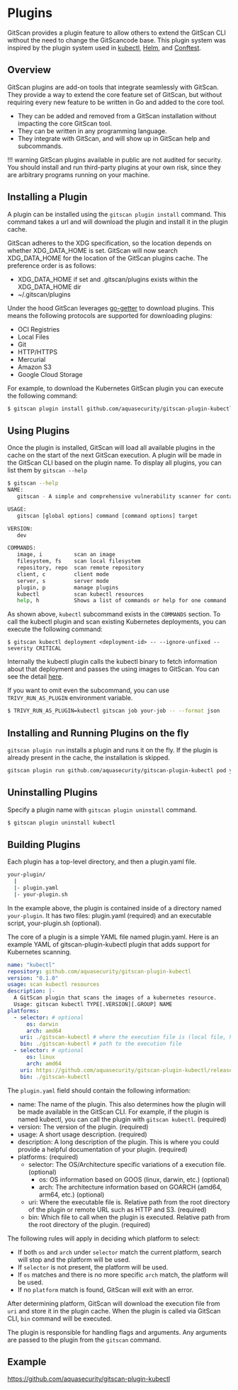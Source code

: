# Plugins
GitScan provides a plugin feature to allow others to extend the GitScan CLI without the need to change the GitScancode base.
This plugin system was inspired by the plugin system used in [kubectl][kubectl], [Helm][helm], and [Conftest][conftest].

## Overview
GitScan plugins are add-on tools that integrate seamlessly with GitScan.
They provide a way to extend the core feature set of GitScan, but without requiring every new feature to be written in Go and added to the core tool.

- They can be added and removed from a GitScan installation without impacting the core GitScan tool.
- They can be written in any programming language.
- They integrate with GitScan, and will show up in GitScan help and subcommands.

!!! warning
    GitScan plugins available in public are not audited for security.
    You should install and run third-party plugins at your own risk, since they are arbitrary programs running on your machine.


## Installing a Plugin
A plugin can be installed using the `gitscan plugin install` command.
This command takes a url and will download the plugin and install it in the plugin cache.

GitScan adheres to the XDG specification, so the location depends on whether XDG_DATA_HOME is set.
GitScan will now search XDG_DATA_HOME for the location of the GitScan plugins cache.
The preference order is as follows:

- XDG_DATA_HOME if set and .gitscan/plugins exists within the XDG_DATA_HOME dir
- ~/.gitscan/plugins

Under the hood GitScan leverages [go-getter][go-getter] to download plugins.
This means the following protocols are supported for downloading plugins:

- OCI Registries
- Local Files
- Git
- HTTP/HTTPS
- Mercurial
- Amazon S3
- Google Cloud Storage

For example, to download the Kubernetes GitScan plugin you can execute the following command:

```bash
$ gitscan plugin install github.com/aquasecurity/gitscan-plugin-kubectl
```
## Using Plugins
Once the plugin is installed, GitScan will load all available plugins in the cache on the start of the next GitScan execution.
A plugin will be made in the GitScan CLI based on the plugin name.
To display all plugins, you can list them by `gitscan --help`

```bash
$ gitscan --help
NAME:
   gitscan - A simple and comprehensive vulnerability scanner for containers

USAGE:
   gitscan [global options] command [command options] target

VERSION:
   dev

COMMANDS:
   image, i          scan an image
   filesystem, fs    scan local filesystem
   repository, repo  scan remote repository
   client, c         client mode
   server, s         server mode
   plugin, p         manage plugins
   kubectl           scan kubectl resources
   help, h           Shows a list of commands or help for one command
```

As shown above, `kubectl` subcommand exists in the `COMMANDS` section.
To call the kubectl plugin and scan existing Kubernetes deployments, you can execute the following command:

```
$ gitscan kubectl deployment <deployment-id> -- --ignore-unfixed --severity CRITICAL
```

Internally the kubectl plugin calls the kubectl binary to fetch information about that deployment and passes the using images to GitScan.
You can see the detail [here][gitscan-plugin-kubectl].

If you want to omit even the subcommand, you can use `TRIVY_RUN_AS_PLUGIN` environment variable.

```bash
$ TRIVY_RUN_AS_PLUGIN=kubectl gitscan job your-job -- --format json
```

## Installing and Running Plugins on the fly
`gitscan plugin run` installs a plugin and runs it on the fly.
If the plugin is already present in the cache, the installation is skipped.

```bash
gitscan plugin run github.com/aquasecurity/gitscan-plugin-kubectl pod your-pod -- --exit-code 1
```

## Uninstalling Plugins
Specify a plugin name with `gitscan plugin uninstall` command.

```bash
$ gitscan plugin uninstall kubectl
```

## Building Plugins
Each plugin has a top-level directory, and then a plugin.yaml file.

```bash
your-plugin/
  |
  |- plugin.yaml
  |- your-plugin.sh
```

In the example above, the plugin is contained inside of a directory named `your-plugin`.
It has two files: plugin.yaml (required) and an executable script, your-plugin.sh (optional).

The core of a plugin is a simple YAML file named plugin.yaml.
Here is an example YAML of gitscan-plugin-kubectl plugin that adds support for Kubernetes scanning.

```yaml
name: "kubectl"
repository: github.com/aquasecurity/gitscan-plugin-kubectl
version: "0.1.0"
usage: scan kubectl resources
description: |-
  A GitScan plugin that scans the images of a kubernetes resource.
  Usage: gitscan kubectl TYPE[.VERSION][.GROUP] NAME
platforms:
  - selector: # optional
      os: darwin
      arch: amd64
    uri: ./gitscan-kubectl # where the execution file is (local file, http, git, etc.)
    bin: ./gitscan-kubectl # path to the execution file
  - selector: # optional
      os: linux
      arch: amd64
    uri: https://github.com/aquasecurity/gitscan-plugin-kubectl/releases/download/v0.1.0/gitscan-kubectl.tar.gz
    bin: ./gitscan-kubectl
```

The `plugin.yaml` field should contain the following information:

- name: The name of the plugin. This also determines how the plugin will be made available in the GitScan CLI. For example, if the plugin is named kubectl, you can call the plugin with `gitscan kubectl`. (required)
- version: The version of the plugin. (required)
- usage: A short usage description. (required)
- description: A long description of the plugin. This is where you could provide a helpful documentation of your plugin. (required)
- platforms: (required)
  - selector: The OS/Architecture specific variations of a execution file. (optional)
    - os: OS information based on GOOS (linux, darwin, etc.) (optional)
    - arch: The architecture information based on GOARCH (amd64, arm64, etc.) (optional)
  - uri: Where the executable file is. Relative path from the root directory of the plugin or remote URL such as HTTP and S3. (required)
  - bin: Which file to call when the plugin is executed. Relative path from the root directory of the plugin. (required)

The following rules will apply in deciding which platform to select:

- If both `os` and `arch` under `selector` match the current platform, search will stop and the platform will be used.
- If `selector` is not present, the platform will be used.
- If `os` matches and there is no more specific `arch` match, the platform will be used.
- If no `platform` match is found, GitScan will exit with an error.

After determining platform, GitScan will download the execution file from `uri` and store it in the plugin cache.
When the plugin is called via GitScan CLI, `bin` command will be executed.

The plugin is responsible for handling flags and arguments. Any arguments are passed to the plugin from the `gitscan` command.

## Example
https://github.com/aquasecurity/gitscan-plugin-kubectl

[kubectl]: https://kubernetes.io/docs/tasks/extend-kubectl/kubectl-plugins/
[helm]: https://helm.sh/docs/topics/plugins/
[conftest]: https://www.conftest.dev/plugins/
[go-getter]: https://github.com/hashicorp/go-getter
[gitscan-plugin-kubectl]: https://github.com/aquasecurity/gitscan-plugin-kubectl

